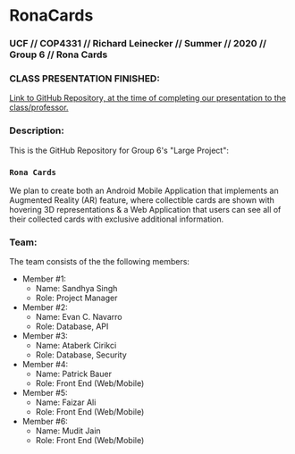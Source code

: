 # RonaCards
### UCF // COP4331 // Richard Leinecker // Summer // 2020 // Group 6 // Rona Cards
### CLASS PRESENTATION FINISHED:
<a href="https://github.com/EvanCNavarro/RonaCards/tree/4354c9b7f5320563b52ef99f0af5aee30d8ee690" target="_blank" rel="noopener noreferrer">Link to GitHub Repository, at the time of completing our presentation to the class/professor.</a>
### Description:
This is the GitHub Repository for Group 6's "Large Project":
### `Rona Cards`
We plan to create both an Android Mobile Application that implements an Augmented Reality (AR) feature, where collectible cards are shown with hovering 3D representations & a Web Application that users can see all of their collected cards with exclusive additional information.
### Team:
The team consists of the the following members:
- Member #1:
    - Name: Sandhya Singh
    - Role: Project Manager
- Member #2:
    - Name: Evan C. Navarro
    - Role: Database, API
- Member #3:
    - Name: Ataberk Cirikci
    - Role: Database, Security
- Member #4:
    - Name: Patrick Bauer
    - Role: Front End (Web/Mobile)
- Member #5:
    - Name: Faizar Ali
    - Role: Front End (Web/Mobile)
- Member #6:
    - Name: Mudit Jain
    - Role: Front End (Web/Mobile)
